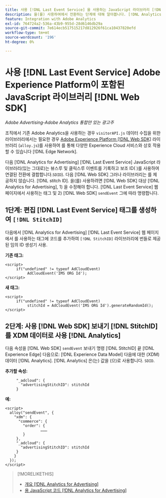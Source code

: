 ```yaml
---
title: 사용 [!DNL Last Event Service] 을 사용하는 JavaScript 라이브러리 [!DNL Web SDK]
description: 을(를) 사용하여에서 전환하는 단계에 대해 알아봅니다. [!DNL Analytics] [!DNL visitorAPI] 라이브러리 대상 [!DNL Experience Platform] [!DNL Web SDK] 라이브러리 [!DNL Analytics for Advertising] 구현.
feature: Integration with Adobe Analytics
exl-id: 764724a2-536a-43b9-955d-28d6146db29a
source-git-commit: 7e614ecb517515217d812926f61ca10437820efd
workflow-type: tm+mt
source-wordcount: '196'
ht-degree: 0%

---
```


# 사용 [!DNL Last Event Service] Adobe Experience Platform이 포함된 JavaScript 라이브러리 [!DNL Web SDK]

*Adobe Advertising-Adobe Analytics 통합만 있는 광고주*

조직에서 기존 Adobe Analytics을 사용하는 경우 `visitorAPI.js` 데이터 수집을 위한 라이브러리에서는 필요한 경우 [Adobe Experience Platform [!DNL Web SDK]](https://experienceleague.adobe.com/docs/experience-platform/edge/home.html) 라이브러리 (`alloy.js`)를 사용하여 를 통해 다양한 Experience Cloud 서비스와 상호 작용할 수 있습니다 [!DNL Edge Network].

다음 [!DNL Analytics for Advertising] [!DNL Last Event Service] JavaScript 라이브러리(있는 그대로)는 뷰스루 및 클릭스루 이벤트를 기록하고 보조 ID( )를 사용하여 연결된 전환에 결합합니다.`SDID`). 다음 [!DNL Web SDK] 그러나 라이브러리는 를 제공하지 않습니다. [!DNL stitch ID]. 을(를) 사용하려면 [!DNL Web SDK] 대상 [!DNL Analytics for Advertising], 1) 을 수정해야 합니다. [!DNL Last Event Service] 웹 페이지에서 사용하는 태그 및 2) [!DNL Web SDK] `sendEvent` 그에 따라 명령합니다.

## 1단계: 편집 [!DNL Last Event Service] 태그를 생성하여 `[!DNL StitchID]`

다음에서 [!DNL Analytics for Advertising] [!DNL Last Event Service] 웹 페이지에서 를 사용하는 태그에 코드를 추가하여 `[!DNL StitchID]` 라이브러리에 번들로 제공된 임의 ID 생성기 사용.

**기존 태그:**

```
<script>
     if("undefined" != typeof AdCloudEvent) 
          AdCloudEvent('IMS ORG Id');
</script>
```

**새 태그:**

```
<script>
     if("undefined" != typeof AdCloudEvent) 
          stitchId = AdCloudEvent('IMS ORG Id').generateRandomId();
</script>
```

## 2단계: 사용 [!DNL Web SDK] 보내기 [!DNL StitchID] 를 XDM 데이터로 사용 [!DNL Analytics]

다음 속성을 [!DNL Web SDK] `sendEvent` 보내기 명령 [!DNL StitchID] 끝 [!DNL Experience Edge] 다음으로: [!DNL Experience Data Model] 다음에 대한 (XDM) 데이터 [!DNL Analytics].<!-- The library will send the StitchID to [!DNL Experience Edge] as `[_adcloud.advertisingStitchID](https://github.com/adobe/xdm/blob/master/docs/reference/adobe/experience/adcloud/stitch.schema.md)`. --> [!DNL Analytics] 은(는) 값을 (으)로 사용합니다. `SDID`.

**추가할 속성:**

```
     "_adcloud": {
       "advertisingStitchID": stitchId
     }
```

**예:**

```
<script>
  alloy("sendEvent", {
    "xdm": {
      "commerce": {
        "order": {
                ………
        }
     },
     "_adcloud": {
       "advertisingStitchID": stitchId
     }
    }
  });
</script>
```

>[!MORELIKETHIS]
>
>* [개요 [!DNL Analytics for Advertising]](overview.md)
>* [용 JavaScript 코드 [!DNL Analytics for Advertising]](/help/integrations/analytics/javascript.md)

